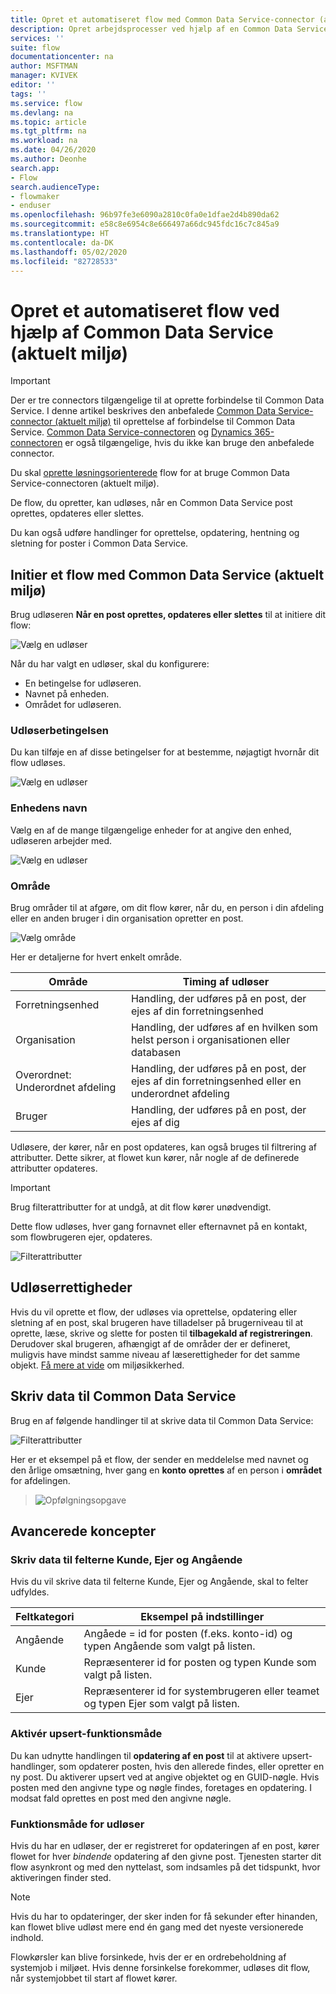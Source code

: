 ```yaml
---
title: Opret et automatiseret flow med Common Data Service-connector (aktuelt miljø) | Microsoft Docs
description: Opret arbejdsprocesser ved hjælp af en Common Data Service-connector og Power Automate
services: ''
suite: flow
documentationcenter: na
author: MSFTMAN
manager: KVIVEK
editor: ''
tags: ''
ms.service: flow
ms.devlang: na
ms.topic: article
ms.tgt_pltfrm: na
ms.workload: na
ms.date: 04/26/2020
ms.author: Deonhe
search.app:
- Flow
search.audienceType:
- flowmaker
- enduser
ms.openlocfilehash: 96b97fe3e6090a2810c0fa0e1dfae2d4b890da62
ms.sourcegitcommit: e58c8e6954c8e666497a66dc945fdc16c7c845a9
ms.translationtype: HT
ms.contentlocale: da-DK
ms.lasthandoff: 05/02/2020
ms.locfileid: "82728533"
---
```

# <a name="create-an-automated-flow-by-using-common-data-service-current-environment"></a>Opret et automatiseret flow ved hjælp af Common Data Service (aktuelt miljø)

>[!IMPORTANT]
>Der er tre connectors tilgængelige til at oprette forbindelse til Common Data Service. I denne artikel beskrives den anbefalede [Common Data Service-connector (aktuelt miljø)](./connection-cds.md) til oprettelse af forbindelse til Common Data Service. [Common Data Service-connectoren](./connection-cds.md) og [Dynamics 365-connectoren](https://docs.microsoft.com/connectors/dynamicscrmonline/) er også tilgængelige, hvis du ikke kan bruge den anbefalede connector.


Du skal [oprette løsningsorienterede](./overview-solution-flows.md) flow for at bruge Common Data Service-connectoren (aktuelt miljø). 

De flow, du opretter, kan udløses, når en Common Data Service post oprettes, opdateres eller slettes.

Du kan også udføre handlinger for oprettelse, opdatering, hentning og sletning for poster i Common Data Service.

## <a name="initiate-a-flow-with-common-data-service-current-environment"></a>Initier et flow med Common Data Service (aktuelt miljø)

Brug udløseren **Når en post oprettes, opdateres eller slettes** til at initiere dit flow:

   ![Vælg en udløser](./media/cds-connector-native/native-trigger.png)

Når du har valgt en udløser, skal du konfigurere:

- En betingelse for udløseren.
- Navnet på enheden.
- Området for udløseren.

### <a name="trigger-condition"></a>Udløserbetingelsen

Du kan tilføje en af disse betingelser for at bestemme, nøjagtigt hvornår dit flow udløses.

   ![Vælg en udløser](./media/cds-connector-native/trigger-conditions.png)

### <a name="the-entity-name"></a>Enhedens navn

Vælg en af de mange tilgængelige enheder for at angive den enhed, udløseren arbejder med.

   ![Vælg en udløser](./media/cds-connector-native/entity-names.png)

### <a name="scope"></a>Område

Brug områder til at afgøre, om dit flow kører, når du, en person i din afdeling eller en anden bruger i din organisation opretter en post.

![Vælg område](./media/cds-connector-native/scopes.png)

Her er detaljerne for hvert enkelt område.

|Område|Timing af udløser|
| --- | --- |
|Forretningsenhed|Handling, der udføres på en post, der ejes af din forretningsenhed|
|Organisation|Handling, der udføres af en hvilken som helst person i organisationen eller databasen|
|Overordnet: Underordnet afdeling|Handling, der udføres på en post, der ejes af din forretningsenhed eller en underordnet afdeling|
|Bruger|Handling, der udføres på en post, der ejes af dig|


Udløsere, der kører, når en post opdateres, kan også bruges til filtrering af attributter. Dette sikrer, at flowet kun kører, når nogle af de definerede attributter opdateres.

> [!IMPORTANT]
> Brug filterattributter for at undgå, at dit flow kører unødvendigt.

Dette flow udløses, hver gang fornavnet eller efternavnet på en kontakt, som flowbrugeren ejer, opdateres.

![Filterattributter](./media/cds-connector-native/filtering-attributes.png)

## <a name="trigger-privileges"></a>Udløserrettigheder

Hvis du vil oprette et flow, der udløses via oprettelse, opdatering eller sletning af en post, skal brugeren have tilladelser på brugerniveau til at oprette, læse, skrive og slette for posten til **tilbagekald af registreringen**. Derudover skal brugeren, afhængigt af de områder der er defineret, muligvis have mindst samme niveau af læserettigheder for det samme objekt.  [Få mere at vide](https://docs.microsoft.com/power-platform/admin/database-security) om miljøsikkerhed.

## <a name="write-data-into-common-data-service"></a>Skriv data til Common Data Service

Brug en af følgende handlinger til at skrive data til Common Data Service:

![Filterattributter](./media/cds-connector-native/actions.png)

Her er et eksempel på et flow, der sender en meddelelse med navnet og den årlige omsætning, hver gang en **konto** **oprettes** af en person i **området** for afdelingen.

> ![Opfølgningsopgave](./media/cds-connector-native/example-flow.png)

## <a name="advanced-concepts"></a>Avancerede koncepter

### <a name="write-data-into-customer-owner-and-regarding-fields"></a>Skriv data til felterne Kunde, Ejer og Angående

Hvis du vil skrive data til felterne Kunde, Ejer og Angående, skal to felter udfyldes.

| Feltkategori | Eksempel på indstillinger |
| --- | --- |
| Angående | Angåede = id for posten (f.eks. konto-id) og typen Angående som valgt på listen. |
| Kunde | Repræsenterer id for posten og typen Kunde som valgt på listen. |
| Ejer | Repræsenterer id for systembrugeren eller teamet og typen Ejer som valgt på listen. |

### <a name="enable-upsert-behavior"></a>Aktivér upsert-funktionsmåde

Du kan udnytte handlingen til **opdatering af en post** til at aktivere upsert-handlinger, som opdaterer posten, hvis den allerede findes, eller opretter en ny post. Du aktiverer upsert ved at angive objektet og en GUID-nøgle. Hvis posten med den angivne type og nøgle findes, foretages en opdatering. I modsat fald oprettes en post med den angivne nøgle.

### <a name="trigger-behavior"></a>Funktionsmåde for udløser

Hvis du har en udløser, der er registreret for opdateringen af en post, kører flowet for hver *bindende* opdatering af den givne post. Tjenesten starter dit flow asynkront og med den nyttelast, som indsamles på det tidspunkt, hvor aktiveringen finder sted.

> [!NOTE]
> Hvis du har to opdateringer, der sker inden for få sekunder efter hinanden, kan flowet blive udløst mere end én gang med det nyeste versionerede indhold.

Flowkørsler kan blive forsinkede, hvis der er en ordrebeholdning af systemjob i miljøet. Hvis denne forsinkelse forekommer, udløses dit flow, når systemjobbet til start af flowet kører.



